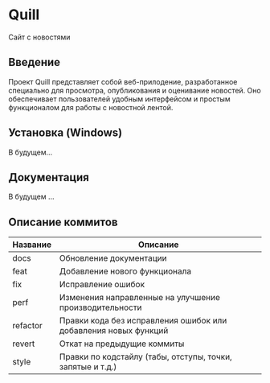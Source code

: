 # Quill
Сайт с новостями

## Введение
Проект Quill представляет собой веб-прилодение, разработанное специально для просмотра, опубликования и оценивание новостей. Оно обеспечивает пользователей удобным интерфейсом и простым функционалом для работы с новостной лентой.

## Установка (Windows)

В будущем...

## Документация

В будущем ...

## Описание коммитов
| Название | Описание                                                        |
|----------|-----------------------------------------------------------------|
| docs	   | Обновление документации                                         |
| feat	   | Добавление нового функционала                                   |
| fix	   | Исправление ошибок                                              |
| perf	   | Изменения направленные на улучшение производительности          |
| refactor | Правки кода без исправления ошибок или добавления новых функций |
| revert   | Откат на предыдущие коммиты                                     |
| style	   | Правки по кодстайлу (табы, отступы, точки, запятые и т.д.)      |